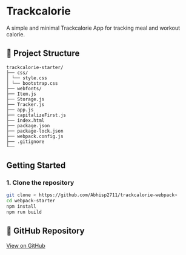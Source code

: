 # Trackcalorie

A simple and minimal Trackcalorie App for tracking meal and workout calorie.

## 📁 Project Structure
```
trackcalorie-starter/ 
├── css/ 
│ └── style.css 
│ └── bootstrap.css 
├── webfonts/ 
├── Item.js 
├── Storage.js 
├── Tracker.js 
├── app.js 
├── capitalizeFirst.js 
├── index.html 
├── package.json 
├── package-lock.json 
├── webpack.config.js 
├── .gitignore 
└──
```
##  Getting Started

### 1. Clone the repository

```bash
git clone < https://github.com/Abhisp2711/trackcalorie-webpack>
cd webpack-starter
npm install
npm run build
```
## 🔗 GitHub Repository

[View on GitHub](https://github.com/Abhisp2711/trackcalorie-webpack)


